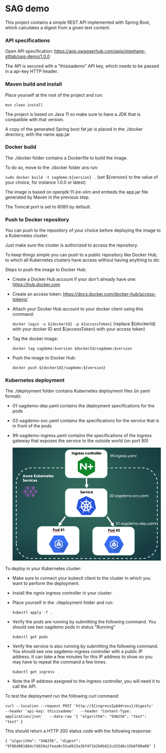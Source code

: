
# SAG demo

  

This project contains a simple REST API implemented with Spring Boot, which calculates a digest from a given text content.

### API specifications
Open API specification: https://app.swaggerhub.com/apis/stephane-sttlab/sag-demo/1.0.0

The API is secured with a "thisisademo" API key, which needs to be passed in a api-key HTTP header.

  

### Maven build and install

Place yourself at the root of the project and run: 

`mvn clean install`

The project is based on Java 11 so make sure to have a JDK that is compatible with that version.

A copy of the generated Spring boot fat jar is placed in the ./docker directory, with the name app.jar

  

### Docker build

The ./docker folder contains a Dockerfile to build the image.

To do so, move to the ./docker folder ans run: 

`sudo docker build -t sagdemo:${version} .`
(set ${version} to the value of your choice, for instance 1.0.0 or latest)

The image is based on openjdk:11-jre-slim and embeds the app.jar file generated by Maven in the previous step.

The Tomcat port is set to 8080 by default.

  

### Push to Docker repository

You can push to the repository of your choice before deploying the image to a Kubernetes cluster.

Just make sure the cluster is authorized to access the repository.

To keep things simple you can push to a public repository like Docker Hub, to which all Kubernetes clusters have access without having anything to do:

Steps to push the image to Docker Hub:

* Create a Docker Hub account if your don't already have one: https://hub.docker.com

* Create an access token: https://docs.docker.com/docker-hub/access-tokens/

* Attach your Docker Hub account to your docker client using this command: 

     `docker login -u ${dockerId} -p ${accessToken}`
(replace ${dockerId} with your docker ID and ${accessToken} with your access token)

* Tag the docker image: 

     `docker tag sagdemo:$version $dockerId/sagdemo:$version`

* Push the image to Docker Hub: 

     `docker push ${dockerId}/sagdemo:${version}`

  

### Kubernetes deployment

The ./deployment folder contains Kubernetes deployment files (in yaml format):
* 01-sagdemo-dep.yaml contains the deployment specifications for the pods
* 02-sagdemo-svc.yaml contains the specifications for the service that is in front of the pods
* 99-sagdemo-ingress.yaml contains the specifications of the ingress gateway that exposes the service to the outside world (on port 80)

    ![Kubernetes Architecture](https://github.com/stephane-sttlab/sagdemo/blob/main/Sagdemo_KubernetesArchitecture.png)
  
  
To deploy in your Kubernetes cluster:
* Make sure to connect your kubectl client to the cluster in which you want to perform the deployment.
* Install the ngnix ingress controller in your cluster.
* Place yourself in the ./deployment folder and run:

    `kubectl apply -f .`

 * Verify the pods are running by submitting the following command. You should see two sagdemo pods in status "Running"

    `kubectl get pods`

 * Verify the service is also running by submitting the following command. You should see one sagdemo-ingress controller with a public IP address. It can take a few minutes for this IP address to show so you may have to repeat the command a few times.

     `kubectl get ingress`

 * Note the IP address assigned to the ingress controller, you will need it to call the API.

To test the deployment run the following curl command:

`curl --location --request POST 'http://${ingressIpAddress}/digests'  
--header 'api-key: thisisademo'  
--header 'Content-Type: application/json'  
--data-raw '{ "algorithm": "SHA256", "text": "test" }`

This should return a HTTP 200 status code with the following response:

`{
    "algorithm": "SHA256",
    "digest": "9f86d081884c7d659a2feaa0c55ad015a3bf4f1b2b0b822cd15d6c15b0f00a08"
}`

